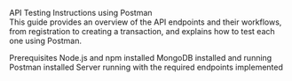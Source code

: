 API Testing Instructions using Postman
</br>This guide provides an overview of the API endpoints and their workflows, from registration to creating a transaction, and explains how to test each one using Postman.

Prerequisites
Node.js and npm installed
MongoDB installed and running
Postman installed
Server running with the required endpoints implemented
